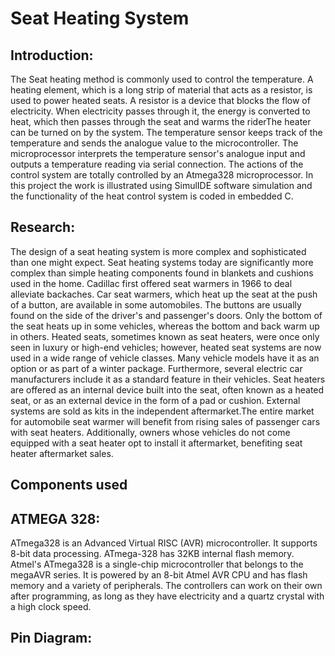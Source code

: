 # Seat Heating System
## Introduction:
The Seat heating method is commonly used to control the temperature. A heating element, which is a long strip of material that acts as a resistor, is used to power heated seats. A resistor is a device that blocks the flow of electricity. When electricity passes through it, the energy is converted to heat, which then passes through the seat and warms the riderThe heater can be turned on by the system. The temperature sensor keeps track of the temperature and sends the analogue value to the microcontroller. The microprocessor interprets the temperature sensor's analogue input and outputs a temperature reading via serial connection. The actions of the control system are totally controlled by an Atmega328 microprocessor. In this project the work is illustrated using SimulIDE software simulation and the functionality of the heat control system is coded in embedded C.

## Research:
The design of a seat heating system is more complex and sophisticated than one might expect. Seat heating systems today are significantly more complex than simple heating components found in blankets and cushions used in the home. Cadillac first offered seat warmers in 1966 to deal alleviate backaches. Car seat warmers, which heat up the seat at the push of a button, are available in some automobiles. The buttons are usually found on the side of the driver's and passenger's doors. Only the bottom of the seat heats up in some vehicles, whereas the bottom and back warm up in others. Heated seats, sometimes known as seat heaters, were once only seen in luxury or high-end vehicles; however, heated seat systems are now used in a wide range of vehicle classes. Many vehicle models have it as an option or as part of a winter package. Furthermore, several electric car manufacturers include it as a standard feature in their vehicles. Seat heaters are offered as an internal device built into the seat, often known as a heated seat, or as an external device in the form of a pad or cushion. External systems are sold as kits in the independent aftermarket.The entire market for automobile seat warmer will benefit from rising sales of passenger cars with seat heaters. Additionally, owners whose vehicles do not come equipped with a seat heater opt to install it aftermarket, benefiting seat heater aftermarket sales.

## Components used
## ATMEGA 328:
ATmega328 is an Advanced Virtual RISC (AVR) microcontroller. It supports 8-bit data processing. ATmega-328 has 32KB internal flash memory. Atmel's ATmega328 is a single-chip microcontroller that belongs to the megaAVR series. It is powered by an 8-bit Atmel AVR CPU and has flash memory and a variety of peripherals. The controllers can work on their own after programming, as long as they have electricity and a quartz crystal with a high clock speed.
## Pin Diagram:


